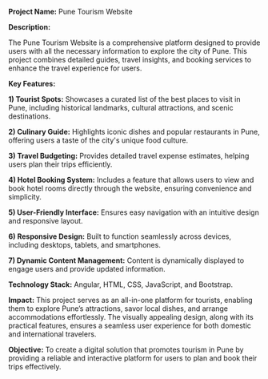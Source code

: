 **Project Name:** Pune Tourism Website

**Description:**

The Pune Tourism Website is a comprehensive platform designed to provide users with all the necessary information to explore the city of Pune. This project combines detailed guides, travel insights, and booking services to enhance the travel experience for users.

**Key Features:**

**1) Tourist Spots:** 
Showcases a curated list of the best places to visit in Pune, including historical landmarks, cultural attractions, and scenic destinations.

**2) Culinary Guide:** 
Highlights iconic dishes and popular restaurants in Pune, offering users a taste of the city's unique food culture.

**3) Travel Budgeting:** 
Provides detailed travel expense estimates, helping users plan their trips efficiently.

**4) Hotel Booking System:** 
Includes a feature that allows users to view and book hotel rooms directly through the website, ensuring convenience and simplicity.

**5) User-Friendly Interface:** 
Ensures easy navigation with an intuitive design and responsive layout.

**6) Responsive Design:** 
Built to function seamlessly across devices, including desktops, tablets, and smartphones.

**7) Dynamic Content Management:** 
Content is dynamically displayed to engage users and provide updated information.


**Technology Stack:**
Angular, HTML, CSS, JavaScript, and Bootstrap.

**Impact:**
This project serves as an all-in-one platform for tourists, enabling them to explore Pune’s attractions, savor local dishes, and arrange accommodations effortlessly. The visually appealing design, along with its practical features, ensures a seamless user experience for both domestic and international travelers.

**Objective:**
To create a digital solution that promotes tourism in Pune by providing a reliable and interactive platform for users to plan and book their trips effectively.
